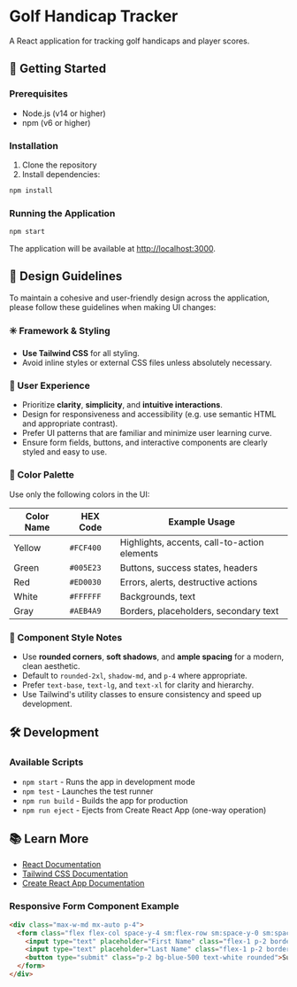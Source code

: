 # Golf Handicap Tracker

A React application for tracking golf handicaps and player scores.

## 🚀 Getting Started

### Prerequisites
- Node.js (v14 or higher)
- npm (v6 or higher)

### Installation
1. Clone the repository
2. Install dependencies:
```bash
npm install
```

### Running the Application
```bash
npm start
```
The application will be available at [http://localhost:3000](http://localhost:3000).

## 🎨 Design Guidelines

To maintain a cohesive and user-friendly design across the application, please follow these guidelines when making UI changes:

### ✳️ Framework & Styling
- **Use Tailwind CSS** for all styling.
- Avoid inline styles or external CSS files unless absolutely necessary.

### 🧠 User Experience
- Prioritize **clarity**, **simplicity**, and **intuitive interactions**.
- Design for responsiveness and accessibility (e.g. use semantic HTML and appropriate contrast).
- Prefer UI patterns that are familiar and minimize user learning curve.
- Ensure form fields, buttons, and interactive components are clearly styled and easy to use.

### 🎨 Color Palette
Use only the following colors in the UI:

| Color Name | HEX Code | Example Usage |
|------------|----------|----------------|
| Yellow     | `#FCF400` | Highlights, accents, call-to-action elements |
| Green      | `#005E23` | Buttons, success states, headers |
| Red        | `#ED0030` | Errors, alerts, destructive actions |
| White      | `#FFFFFF` | Backgrounds, text |
| Gray       | `#AEB4A9` | Borders, placeholders, secondary text |

### 🧪 Component Style Notes
- Use **rounded corners**, **soft shadows**, and **ample spacing** for a modern, clean aesthetic.
- Default to `rounded-2xl`, `shadow-md`, and `p-4` where appropriate.
- Prefer `text-base`, `text-lg`, and `text-xl` for clarity and hierarchy.
- Use Tailwind's utility classes to ensure consistency and speed up development.

## 🛠️ Development

### Available Scripts

- `npm start` - Runs the app in development mode
- `npm test` - Launches the test runner
- `npm run build` - Builds the app for production
- `npm run eject` - Ejects from Create React App (one-way operation)

## 📚 Learn More

- [React Documentation](https://reactjs.org/)
- [Tailwind CSS Documentation](https://tailwindcss.com/docs)
- [Create React App Documentation](https://facebook.github.io/create-react-app/docs/getting-started)

### Responsive Form Component Example

```html
<div class="max-w-md mx-auto p-4">
  <form class="flex flex-col space-y-4 sm:flex-row sm:space-y-0 sm:space-x-4">
    <input type="text" placeholder="First Name" class="flex-1 p-2 border rounded" />
    <input type="text" placeholder="Last Name" class="flex-1 p-2 border rounded" />
    <button type="submit" class="p-2 bg-blue-500 text-white rounded">Submit</button>
  </form>
</div>
```

